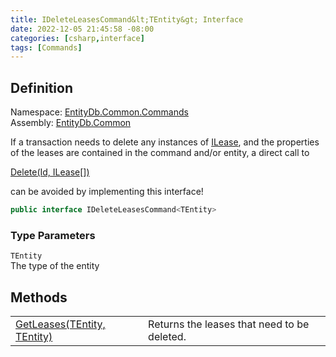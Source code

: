 ```yaml
---
title: IDeleteLeasesCommand&lt;TEntity&gt; Interface
date: 2022-12-05 21:45:58 -08:00
categories: [csharp,interface]
tags: [Commands]
---
```


## Definition
Namespace: <a href='/posts/csharp.namespace.entitydb.common.commands/'>EntityDb.Common.Commands</a><br />
Assembly: <a href='/posts/csharp.assembly.entitydb.common/'>EntityDb.Common</a><br />

If a transaction needs to delete any instances of <a href='/posts/csharp.interface.entitydb.abstractions.leases.ilease/'>ILease</a>, and the properties of the leases
are contained in the command and/or entity, a direct call to
<!--/posts/csharp.notimplemented.entitydb.abstractions.transactions.builders.itransactionbuilder-1.delete/--><a href='#'>Delete(Id, ILease[])</a>
can be avoided by implementing this interface!

```cs
public interface IDeleteLeasesCommand<TEntity>
```
### Type Parameters
`TEntity`<br />The type of the entity
## Methods
<table><tr><td><!--/posts/csharp.notimplemented.entitydb.common.commands.ideleteleasescommand-1.getleases/--><a href='#'>GetLeases(TEntity, TEntity)</a></td><td>
Returns the leases that need to be deleted.
</td></tr></table>
